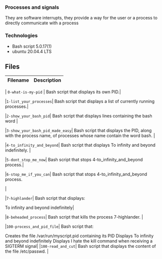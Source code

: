###  Processes and signals


They are software interrupts, they provide a way for the user or a process to directly communicate with  a process

### Technologies
* Bash script 5.0.17(1)
* ubuntu 20.04.4 LTS

## Files
| Filename | Description |
| -------- | ----------- |

| `0-what-is-my-pid` | Bash script that displays its own PID.|

|`1-list_your_processes`| Bash script that displays a list of currently running processes.|

|`2-show_your_bash_pid`| Bash script that displays lines containing the bash word |

|`3-show_your_bash_pid_made_easy`| Bash script that displays the PID, along with the process name, of processes whose name contain the word bash.
| 

|`4-to_infinity_and_beyond`|  Bash script that displays To infinity and beyond indefinitely.
| 

|`5-dont_stop_me_now`|  Bash script that stops 4-to_infinity_and_beyond process.|

|`6-stop_me_if_you_can`|   Bash script that stops 4-to_infinity_and_beyond process.

|

|`7-highlander`|  Bash script that displays:

To infinity and beyond indefinitely| 

|`8-beheaded_process`| Bash script that kills the process 7-highlander. |

|`100-process_and_pid_file`|   Bash script that:

Creates the file /var/run/myscript.pid containing its PID
Displays To infinity and beyond indefinitely
Displays I hate the kill command when receiving a SIGTERM signal| 
|`100-read_and_cut`|  Bash script that displays the content of the file /etc/passwd.
| 



